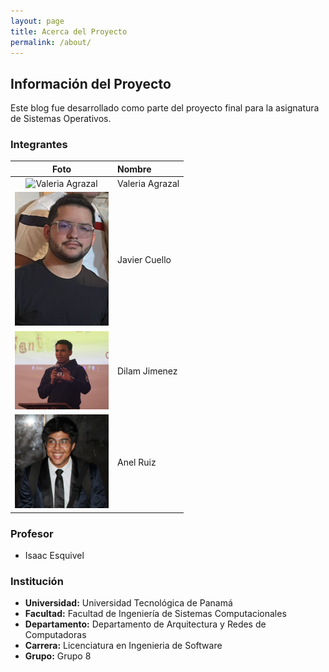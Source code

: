 ```yaml
---
layout: page
title: Acerca del Proyecto
permalink: /about/
---
```


## Información del Proyecto

Este blog fue desarrollado como parte del proyecto final para la asignatura de Sistemas Operativos.

### Integrantes

| Foto | Nombre |
| :---: | :--- |
| <img src="./assets/images/valeria.jpg" alt="Valeria Agrazal" width="150"> | Valeria Agrazal |
| <img src="./assets/images/javier.jpg" alt="Javier Cuello" width="150"> | Javier Cuello |
| <img src="./assets/images/dilam.jpg" alt="Dilam Jimenez" width="150"> | Dilam Jimenez |
| <img src="./assets/images/anel.jpg" alt="Anel Ruiz" width="150"> | Anel Ruiz |

### Profesor

*   Isaac Esquivel

### Institución

*   **Universidad:** Universidad Tecnológica de Panamá
*   **Facultad:** Facultad de Ingeniería de Sistemas Computacionales
*   **Departamento:** Departamento de Arquitectura y Redes de Computadoras
*   **Carrera:** Licenciatura en Ingenieria de Software
*   **Grupo:** Grupo 8
